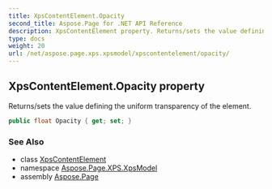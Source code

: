 ```yaml
---
title: XpsContentElement.Opacity
second_title: Aspose.Page for .NET API Reference
description: XpsContentElement property. Returns/sets the value defining the uniform transparency of the element
type: docs
weight: 20
url: /net/aspose.page.xps.xpsmodel/xpscontentelement/opacity/
---
```

## XpsContentElement.Opacity property

Returns/sets the value defining the uniform transparency of the element.

```csharp
public float Opacity { get; set; }
```

### See Also

* class [XpsContentElement](../)
* namespace [Aspose.Page.XPS.XpsModel](../../xpscontentelement/)
* assembly [Aspose.Page](../../../)


